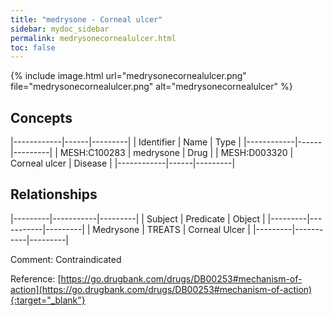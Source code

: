 ```yaml
---
title: "medrysone - Corneal ulcer"
sidebar: mydoc_sidebar
permalink: medrysonecornealulcer.html
toc: false 
---
```


{% include image.html url="medrysonecornealulcer.png" file="medrysonecornealulcer.png" alt="medrysonecornealulcer" %}

## Concepts

|------------|------|---------|
| Identifier | Name | Type    |
|------------|------|---------|
| MESH:C100283 | medrysone | Drug |
| MESH:D003320 | Corneal ulcer | Disease |
|------------|------|---------|

## Relationships

|---------|-----------|---------|
| Subject | Predicate | Object  |
|---------|-----------|---------|
| Medrysone | TREATS | Corneal Ulcer |
|---------|-----------|---------|

Comment: Contraindicated

Reference: [https://go.drugbank.com/drugs/DB00253#mechanism-of-action](https://go.drugbank.com/drugs/DB00253#mechanism-of-action){:target="_blank"}